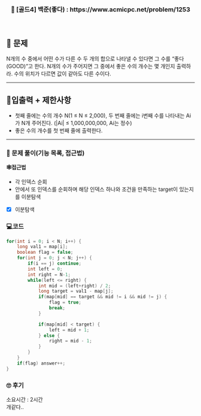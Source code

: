 <h3 align="center"> 
    📢  [골드4] 백준(좋다) : https://www.acmicpc.net/problem/1253
</h3>

<br>

## 🚀 문제

N개의 수 중에서 어떤 수가 다른 수 두 개의 합으로 나타낼 수 있다면 그 수를 “좋다(GOOD)”고 한다.
N개의 수가 주어지면 그 중에서 좋은 수의 개수는 몇 개인지 출력하라.
수의 위치가 다르면 값이 같아도 다른 수이다.

---

## 🚦입출력 + 제한사항

- 첫째 줄에는 수의 개수 N(1 ≤ N ≤ 2,000), 두 번째 줄에는 i번째 수를 나타내는 Ai가 N개 주어진다. (|Ai| ≤ 1,000,000,000, Ai는 정수)
- 좋은 수의 개수를 첫 번째 줄에 출력한다.

---

### 📜 문제 풀이(기능 목록, 접근법)
**🕸접근법**
- 각 인덱스 순회
- 안에서 또 인덱스를 순회하며 해당 인덱스 하나와 조건을 만족하는 target이 있는지를 이분탐색

- [x] 이분탐색

### 💻코드

```java
for(int i = 0; i < N; i++) {
	long val1 = map[i];
	boolean flag = false;
	for(int j = 0; j < N; j++) {
		if(i == j) continue;
		int left = 0;
		int right = N-1;
		while(left <= right) {
			int mid = (left+right) / 2;
			long target = val1 - map[j];
			if(map[mid] == target && mid != i && mid != j) {
				flag = true;
				break;
			}

			if(map[mid] < target) {
				left = mid + 1;
			} else {
				right = mid - 1;
			}
		}
	}
	if(flag) answer++;
}
```

### 🙄 후기
소요시간 : 2시간 <br>
개같다..